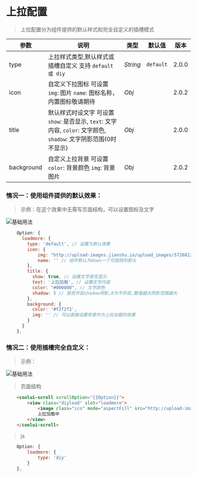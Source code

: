 # 上拉配置
> 上拉配置分为组件提供的默认样式和完全自定义的插槽模式

| 参数 | 说明 | 类型 | 默认值 | 版本 |
| --- | --- | --- | --- | --- |
| type | 上拉样式类型,默认样式或插槽自定义 支持 `default 或 diy`  | _String_ | `default` | 2.0.0 |    
| icon | 自定义下拉图标 可设置`img`: 图片 `name`: 图标名称，内置图标敬请期待 | _Obj_ |  | 2.0.2 |    
| title | 默认样式时设文字  可设置 `show`: 是否显示, `text`: 文字内容, `color`: 文字颜色, `shadow`: 文字阴影范围(0时不显示)  | _Obj_ |  | 2.0.0 |  
| background | 自定义上拉背景 可设置`color`: 背景颜色 `img`: 背景图片 | _Obj_ |  | 2.0.2 | 

### 情况一：使用组件提供的默认效果：
> 示例：在这个效果中无需写页面结构，可以设置图标及文字

![基础用法](https://raw.githubusercontent.com/wzs28150/coolui-scroller/web/images/loadmore1.jpg)
```js
    Option: {
      loadmore: {
        type: 'default', // 设置为默认效果
        icon: {
            img: "http://upload-images.jianshu.io/upload_images/5726812-95bd7570a25bd4ee.gif", // 设置加载的图标
            name: '' // 组件默认为down一个可旋转的箭头
        },
        title: {
          show: true, // 设置文字是否显示
          text: '上拉加载', // 设置文字内容
          color: "#000000", // 文字颜色
          shadow: 5 // 是否开启shadow阴影,0为不开启,数值越大阴影范围越大
        },
        background: {
          color: '#f2f2f2',
          img: '' // 可以直接设置背景作为上拉加载的效果
        }
      }
    },
```
### 情况二：使用插槽完全自定义：
> 示例：

![基础用法](https://raw.githubusercontent.com/wzs28150/coolui-scroller/web/images/loadmore2.jpg)

> 页面结构
```html
    <coolui-scroll scrollOption="{{Option}}">
        <view class="diyload" slot="loadmore">
			<image class="ico" mode="aspectFill" src="http://upload-images.jianshu.io/upload_images/5726812-95bd7570a25bd4ee.gif" />
			上拉加载中
		</view>
    </coolui-scroll>           
```
> js
```js
    Option: {
        loadmore: {
            type: 'diy'
        }
    },
```